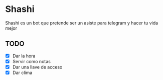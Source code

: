 # Shashi
Shashi es un bot que pretende ser un asiste para telegram y hacer tu vida mejor

## TODO
- [x] Dar la hora
- [x] Servir como notas
- [x] Dar una llave de acceso
- [x] Dar clima
